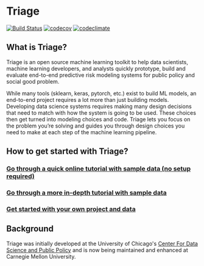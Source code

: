 # Triage

[![Build Status](https://travis-ci.org/dssg/triage.svg?branch=master)](https://travis-ci.org/dssg/triage)
[![codecov](https://codecov.io/gh/dssg/triage/branch/master/graph/badge.svg)](https://codecov.io/gh/dssg/triage)
[![codeclimate](https://codeclimate.com/github/dssg/triage.png)](https://codeclimate.com/github/dssg/triage)


## What is Triage?

Triage is an open source machine learning toolkit to help data scientists, machine learning developers, and analysts quickly prototype, build and evaluate end-to-end predictive risk modeling systems for public policy and social good problem.

While many tools (sklearn, keras, pytorch, etc.) exist to build ML models, an end-to-end project requires a lot more than just building models. Developing data science systems requires making many design decisions that need to match with how the system is going to be used. These choices then get turned into modeling choices and code. Triage lets you focus on the problem you’re solving and guides you through design choices you need to make at each step of the machine learning pipeline.

## How to get started with Triage?

### [Go through a quick online tutorial with sample data (no setup required)](https://colab.research.google.com/github/dssg/triage/blob/master/example/colab/colab_triage.ipynb)

### [Go through a more in-depth tutorial with sample data](dirtyduck/index.md)

### [Get started with your own project and data](quickstart.md)


## Background

Triage was initially developed at the University of Chicago's [Center For Data Science and Public Policy](http://dsapp.uchicago.edu) and is now being maintained and enhanced at Carnegie Mellon University.

